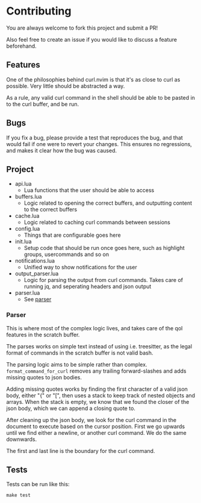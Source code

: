 # Contributing

You are always welcome to fork this project and submit a PR!

Also feel free to create an issue if you would like to discuss a feature beforehand.

## Features

One of the philosophies behind curl.nvim is that it's as close to curl as possible.
Very little should be abstracted a way.

As a rule, any valid curl command in the shell should be able to be pasted in
to the curl buffer, and be run.

## Bugs

If you fix a bug, please provide a test that reproduces the bug, and that would fail if one
were to revert your changes. This ensures no regressions, and makes it clear how the bug was caused.

## Project

- api.lua
  - Lua functions that the user should be able to access
- buffers.lua
  - Logic related to opening the correct buffers, and outputting
    content to the correct buffers
- cache.lua
  - Logic related to caching curl commands between sessions
- config.lua
  - Things that are configurable goes here
- init.lua
  - Setup code that should be run once goes here, such as highlight groups, usercommands and so on
- notifications.lua
  - Unified way to show notifications for the user
- output_parser.lua
  - Logic for parsing the output from curl commands. Takes care of running jq, and seperating headers and json output
- parser.lua
  - See [parser](CONTRIBUTING#Parser)

### Parser

This is where most of the complex logic lives, and takes care
of the qol features in the scratch buffer.

The parses works on simple text instead of using i.e. treesitter,
as the legal format of commands in the scratch buffer is not
valid bash.

The parsing logic aims to be simple rather than complex.
`format_command_for_curl` removes any trailing forward-slashes and adds missing quotes to json bodies.

Adding missing quotes works by finding the first character of a valid
json body, either "{" or "[", then uses a stack to keep track of
nested objects and arrays. When the stack is empty, we know that we
found the closer of the json body, which we can append a closing
quote to.

After cleaning up the json body, we look for the curl command
in the document to execute based on the cursor position.
First we go upwards until we find either a newline, or
another curl command.
We do the same downwards.

The first and last line is the boundary for the curl command.

## Tests

Tests can be run like this:

`make test`
